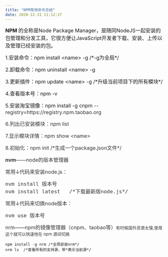 ```yaml
---
title: "NPM常用命令总结"
date: 2020-12-31 11:12:17
---
```


<p style="text-align:start;" size="1" _root="[object Object]" __ownerID="undefined" __hash="undefined" __altered="false"><span style="font-size:16px"><strong>NPM </strong>的全称是Node Package Manager，是随同NodeJS一起安装的包管理和分发工具，它很方便让JavaScript开发者下载、安装、上传以及管理已经安装的包。</span></p><p></p><p><span style="font-size:16px">1.安装命令：npm install &lt;name&gt; -g    /*-g为全局*/</span></p><p><span style="font-size:16px">2.卸载命令：npm uninstall &lt;name&gt; -g</span></p><p><span style="font-size:16px">3.更新插件：npm update &lt;name&gt; -g   /*升级当前项目下的所有模块*/</span></p><p><span style="font-size:16px">4.查看版本号：npm -v</span></p><p><span style="font-size:16px">5.安装淘宝镜像：npm install -g cnpm <span style="color:#333333"><span style="background-color:#ffffff">--registry=https://registry.npm.taobao.org</span></span></span></p><p><span style="color:#333333"><span style="background-color:#ffffff"><span style="font-size:16px">6.列出已安装模块：npm list</span></span></span></p><p><span style="color:#333333"><span style="background-color:#ffffff"><span style="font-size:16px">7.显示模块详情：npm show &lt;name&gt;</span></span></span></p><p><span style="color:#333333"><span style="background-color:#ffffff"><span style="font-size:16px">8.初始化：npm init   /*生成一个package.json文件*/</span></span></span></p><p></p><p><span style="color:#333333"><span style="background-color:#ffffff"><span style="font-size:16px"><strong>nvm</strong>——node的版本管理器</span></span></span></p><p><span style="color:#333333"><span style="background-color:#ffffff"><span style="font-size:16px">常用↓代码来安装node.js：</span></span></span></p><pre><code><span style="color:#333333"><span style="background-color:#ffffff"><span style="font-size:16px">nvm install 版本号</span></span></span><br/><span style="color:#333333"><span style="background-color:#ffffff"><span style="font-size:16px">nvm install latest   /*下载最新版node.js*/</span></span></span></code></pre><p></p><p><span style="color:#333333"><span style="background-color:#ffffff"><span style="font-size:16px">常用↓代码来切换node版本：</span></span></span></p><pre><code><span style="color:#333333"><span style="background-color:#ffffff"><span style="font-size:16px">nvm use 版本号</span></span></span></code></pre><p></p><p><span style="color:#333333"><span style="background-color:#ffffff"><span style="font-size:16px">nrm——npm的镜像管理器（cnpm、taobao等）</span><span style="font-size:13px">有时候国外资源太慢,使用这个就可以快速地在 npm 源间切换</span></span></span></p><pre class="line-numbers  language-undefined"><code>npm install -g nrm /*全局安装nrm*/<br/>nrm ls  /*查看所有的支持源，带*表示当前源*/</code></pre>